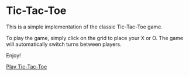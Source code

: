 # Tic-Tac-Toe

This is a simple implementation of the classic Tic-Tac-Toe game.

To play the game, simply click on the grid to place your X or O. The game will automatically switch turns between players.

Enjoy!

[Play Tic-Tac-Toe](https://vansh-31.github.io/tic-tac-toe/)
